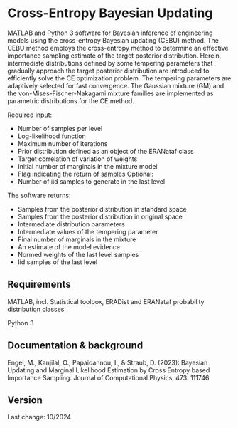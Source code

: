 # Cross-Entropy Bayesian Updating

MATLAB and Python 3 software for Bayesian inference of engineering models using the cross-entropy Bayesian updating (CEBU) method. The CEBU method employs the cross-entropy method to determine an effective importance sampling estimate of the target posterior distribution. Herein, intermediate distributions defined by some tempering parameters that gradually approach the target posterior distribution are introduced to efficiently solve the CE optimization problem. The tempering parameters are adaptively selected for fast convergence. The Gaussian mixture (GM) and the von-Mises-Fischer-Nakagami mixture families are implemented as parametric distributions for the CE method. 

Required input:
* Number of samples per level
* Log-likelihood function
* Maximum number of iterations
* Prior distribution defined as an object of the ERANataf class
* Target correlation of variation of weights
* Initial number of marginals in the mixture model
* Flag indicating the return of samples
Optional:
* Number of iid samples to generate in the last level

The software returns:
* Samples from the posterior distribution in standard space
* Samples from the posterior distribution in original space
* Intermediate distribution parameters
* Intermediate values of the tempering parameter
* Final number of marginals in the mixture
* An estimate of the model evidence
* Normed weights of the last level samples
* Iid samples of the last level


## Requirements

MATLAB, incl. Statistical toolbox, ERADist and ERANataf probability distribution classes

Python 3


## Documentation & background

Engel, M., Kanjilal, O., Papaioannou, I., & Straub, D. (2023): Bayesian Updating and Marginal Likelihood Estimation
by Cross Entropy based Importance Sampling. Journal of Computational Physics, 473: 111746.



## Version

Last change: 10/2024


